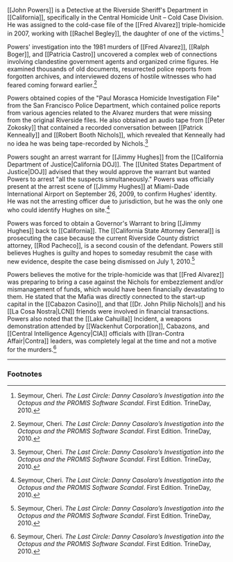 [[John Powers]] is a Detective at the Riverside Sheriff's Department in [[California]], specifically in the Central Homicide Unit – Cold Case Division. He was assigned to the cold-case file of the [[Fred Alvarez]] triple-homicide in 2007, working with [[Rachel Begley]], the daughter of one of the victims.[^1]

Powers' investigation into the 1981 murders of [[Fred Alvarez]], [[Ralph Boger]], and [[Patricia Castro]] uncovered a complex web of connections involving clandestine government agents and organized crime figures. He examined thousands of old documents, resurrected police reports from forgotten archives, and interviewed dozens of hostile witnesses who had feared coming forward earlier.[^1]

Powers obtained copies of the "Paul Morasca Homicide Investigation File" from the San Francisco Police Department, which contained police reports from various agencies related to the Alvarez murders that were missing from the original Riverside files. He also obtained an audio tape from [[Peter Zokosky]] that contained a recorded conversation between [[Patrick Kenneally]] and [[Robert Booth Nichols]], which revealed that Kenneally had no idea he was being tape-recorded by Nichols.[^1]

Powers sought an arrest warrant for [[Jimmy Hughes]] from the [[California Department of Justice|California DOJ]]. The [[United States Department of Justice|DOJ]] advised that they would approve the warrant but wanted Powers to arrest "all the suspects simultaneously." Powers was officially present at the arrest scene of [[Jimmy Hughes]] at Miami-Dade International Airport on September 26, 2009, to confirm Hughes' identity. He was not the arresting officer due to jurisdiction, but he was the only one who could identify Hughes on site.[^1]

Powers was forced to obtain a Governor's Warrant to bring [[Jimmy Hughes]] back to [[California]]. The [[California State Attorney General]] is prosecuting the case because the current Riverside County district attorney, [[Rod Pacheco]], is a second cousin of the defendant. Powers still believes Hughes is guilty and hopes to someday resubmit the case with new evidence, despite the case being dismissed on July 1, 2010.[^1]

Powers believes the motive for the triple-homicide was that [[Fred Alvarez]] was preparing to bring a case against the Nichols for embezzlement and/or mismanagement of funds, which would have been financially devastating to them. He stated that the Mafia was directly connected to the start-up capital in the [[Cabazon Casino]], and that [[Dr. John Philip Nichols]] and his [[La Cosa Nostra|LCN]] friends were involved in financial transactions. Powers also noted that the [[Lake Cahuilla]] Incident, a weapons demonstration attended by [[Wackenhut Corporation]], Cabazons, and [[Central Intelligence Agency|CIA]] officials with [[Iran-Contra Affair|Contra]] leaders, was completely legal at the time and not a motive for the murders.[^1]

---
### Footnotes

[^1]: Seymour, Cheri. *The Last Circle: Danny Casolaro’s Investigation into the Octopus and the PROMIS Software Scandal*. First Edition. TrineDay, 2010.